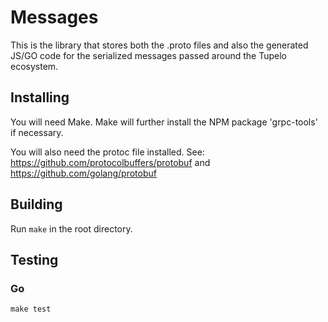 # Messages

This is the library that stores both the .proto files and also the generated JS/GO code for the serialized messages passed around the Tupelo ecosystem.

## Installing
You will need Make. Make will further install the NPM package 'grpc-tools' if necessary.

You will also need the protoc file installed. See: https://github.com/protocolbuffers/protobuf and  https://github.com/golang/protobuf

## Building
Run `make` in the root directory. 

## Testing
### Go
```
make test
```
